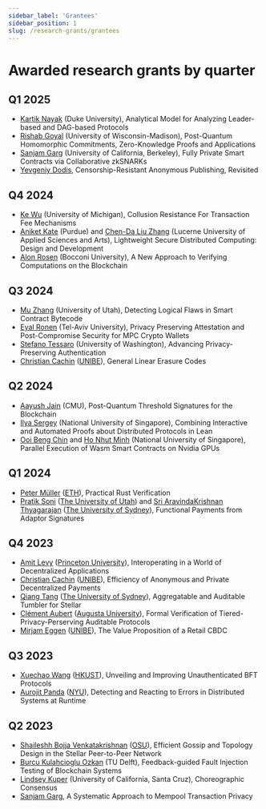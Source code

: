 ```yaml
---
sidebar_label: 'Grantees'
sidebar_position: 1
slug: /research-grants/grantees
---
```


# Awarded research grants by quarter

## Q1 2025
* [Kartik Nayak](https://users.cs.duke.edu/~kartik/) (Duke University), Analytical Model for Analyzing Leader-based and DAG-based Protocols
* [Rishab Goyal](https://pages.cs.wisc.edu/~rishab/) (University of Wisconsin-Madison), Post-Quantum Homomorphic Commitments, Zero-Knowledge Proofs and Applications
* [Sanjam Garg](https://people.eecs.berkeley.edu/~sanjamg/) (University of California, Berkeley), Fully Private Smart Contracts via Collaborative zkSNARKs
* [Yevgeniy Dodis](https://cs.nyu.edu/~dodis/), Censorship-Resistant Anonymous Publishing, Revisited

## Q4 2024
* [Ke Wu](https://kewucs.com/) (University of Michigan), Collusion Resistance For Transaction Fee Mechanisms
* [Aniket Kate](https://www.cs.purdue.edu/homes/akate/) (Purdue) and [Chen-Da Liu Zhang](https://sites.google.com/view/chendaliu) (Lucerne University of Applied Sciences and Arts), Lightweight Secure Distributed Computing: Design and Development
* [Alon Rosen](https://faculty.unibocconi.eu/alonrosen/) (Bocconi University), A New Approach to Verifying Computations on the Blockchain

## Q3 2024
* [Mu Zhang](https://sites.google.com/site/muzhang82/) (University of Utah), Detecting Logical Flaws in Smart Contract Bytecode
* [Eyal Ronen](https://eyalro.net/) (Tel-Aviv University), Privacy Preserving Attestation and Post-Compromise Security for MPC Crypto Wallets
* [Stefano Tessaro](https://homes.cs.washington.edu/~tessaro/) (University of Washington), Advancing Privacy-Preserving Authentication
* [Christian Cachin](https://crypto.unibe.ch/cc/) ([UNIBE](https://www.unibe.ch/)), General Linear Erasure Codes

## Q2 2024

* [Aayush Jain](https://sites.google.com/view/aayushjain/home) (CMU), Post-Quantum Threshold Signatures for the Blockchain
* [Ilya Sergey](https://ilyasergey.net/) (National University of Singapore), Combining Interactive and Automated Proofs about Distributed Protocols in Lean
* [Ooi Beng Chin](https://www.comp.nus.edu.sg/~ooibc/) and [Ho Nhut Minh](https://www.comp.nus.edu.sg/~minhhn/) (National University of Singapore), Parallel Execution of Wasm Smart Contracts on Nvidia GPUs

## Q1 2024
* [Peter Müller](https://www.pm.inf.ethz.ch/people/personal/pmueller-pers.html) ([ETH](https://ethz.ch/en.html)), Practical Rust Verification
* [Pratik Soni](https://users.cs.utah.edu/~psoni/) ([The University of Utah](https://www.cs.utah.edu/)) and [Sri AravindaKrishnan Thyagarajan](https://sites.google.com/view/sak-thyagarajan) ([The University of Sydney](https://www.sydney.edu.au/)), Functional Payments from Adaptor Signatures

## Q4 2023
* [Amit Levy](https://www.amitlevy.com/) ([Princeton University](https://www.princeton.edu/)), Interoperating in a World of Decentralized Applications
* [Christian Cachin](https://crypto.unibe.ch/cc/) ([UNIBE](https://www.unibe.ch/)), Efficiency of Anonymous and Private Decentralized Payments
* [Qiang Tang](https://alkistang.github.io/) ([The University of Sydney](https://www.sydney.edu.au/)), Aggregatable and Auditable Tumbler for Stellar
* [Clément Aubert](https://spots.augusta.edu/caubert/) ([Augusta University](https://www.augusta.edu/)), Formal Verification of Tiered-Privacy-Perserving Auditable Protocols
* [Mirjam Eggen](https://www.ziv.unibe.ch/about_us/personen/personen_abt_eggen/eggen_mirjam/index_eng.html) ([UNIBE](https://www.unibe.ch/)), The Value Proposition of a Retail CBDC

## Q3 2023
* [Xuechao Wang](https://xuechao2.github.io/) ([HKUST](https://www.hkust-gz.edu.cn/)), Unveiling and Improving Unauthenticated BFT Protocols
* [Aurojit Panda](https://cs.nyu.edu/~apanda/) ([NYU](https://www.nyu.edu)), Detecting and Reacting to Errors in Distributed Systems at Runtime

## Q2 2023
* [Shaileshh Bojja Venkatakrishnan](https://sites.google.com/site/shaileshhbv/) ([OSU](https://engineering.osu.edu/)), Efficient Gossip and Topology Design in the Stellar Peer-to-Peer Network
* [Burcu Kulahcioglu Ozkan](https://burcuku.github.io/home/) (TU Delft), Feedback-guided Fault Injection Testing of Blockchain Systems
* [Lindsey Kuper](https://users.soe.ucsc.edu/~lkuper/) (University of California, Santa Cruz), Choreographic Consensus
* [Sanjam Garg](https://people.eecs.berkeley.edu/~sanjamg/), A Systematic Approach to Mempool Transaction Privacy
